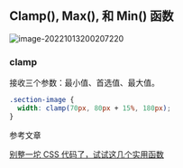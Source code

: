 ## Clamp(), Max(), 和 Min() 函数

![image-20221013200207220](D:\Users\yl4374\AppData\Roaming\Typora\typora-user-images\image-20221013200207220.png)

### clamp

接收三个参数：最小值、首选值、最大值。

```css
.section-image {
  width: clamp(70px, 80px + 15%, 180px);
}
```

参考文章

[别整一坨 CSS 代码了，试试这几个实用函数](https://juejin.cn/post/7147849664518160415#heading-0)
